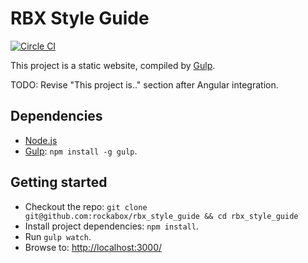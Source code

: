 # RBX Style Guide

[![Circle CI](https://circleci.com/gh/rockabox/rbx_style_guide.svg?style=shield&circle-token=3025f8d21ea5b4518eff75aef1ce8c128097d0ec)](https://circleci.com/gh/rockabox/rbx_style_guide)

This project is a static website, compiled by [Gulp](http://gulpjs.com/).

TODO: Revise "This project is.." section after Angular integration.

## Dependencies

* [Node.js](https://github.com/joyent/node/wiki/Installing-Node.js-via-package-manager)
* [Gulp](http://gulpjs.com/): `npm install -g gulp`.

## Getting started

* Checkout the repo: `git clone git@github.com:rockabox/rbx_style_guide && cd rbx_style_guide`
* Install project dependencies: `npm install`.
* Run `gulp watch`.
* Browse to: <http://localhost:3000/>
